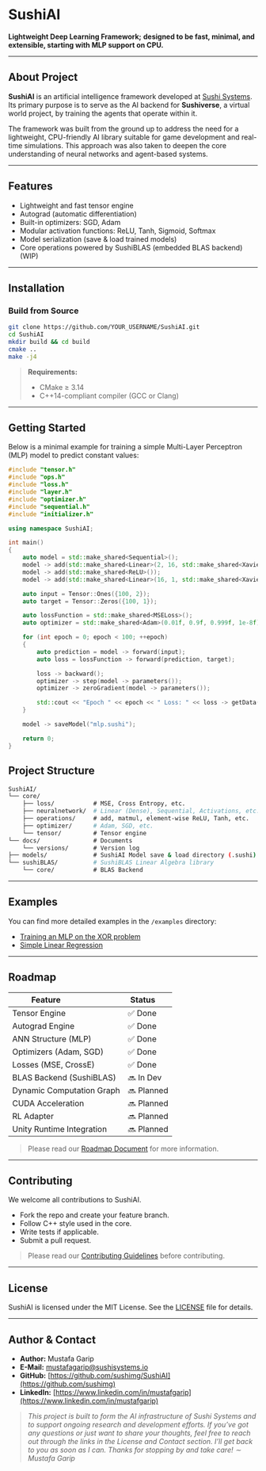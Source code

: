 # SushiAI

**Lightweight Deep Learning Framework;** **designed to be fast, minimal, and extensible, starting with MLP support on CPU.**

---

## About Project

**SushiAI** is an artificial intelligence framework developed at [Sushi Systems](https://www.sushisystems.io). Its primary purpose is to serve as the AI backend for **Sushiverse**, a virtual world project, by training the agents that operate within it.

The framework was built from the ground up to address the need for a lightweight, CPU-friendly AI library suitable for game development and real-time simulations. This approach was also taken to deepen the core understanding of neural networks and agent-based systems.

---

## Features

- Lightweight and fast tensor engine
- Autograd (automatic differentiation)
- Built-in optimizers: SGD, Adam
- Modular activation functions: ReLU, Tanh, Sigmoid, Softmax
- Model serialization (save & load trained models)
- Core operations powered by SushiBLAS (embedded BLAS backend) (WIP)

---

## Installation

### Build from Source

```bash
git clone https://github.com/YOUR_USERNAME/SushiAI.git
cd SushiAI
mkdir build && cd build
cmake ..
make -j4
```

> **Requirements:**
> - CMake ≥ 3.14
> - C++14-compliant compiler (GCC or Clang)

---

## Getting Started

Below is a minimal example for training a simple Multi-Layer Perceptron (MLP) model to predict constant values:

```cpp
#include "tensor.h"
#include "ops.h"
#include "loss.h"
#include "layer.h"
#include "optimizer.h"
#include "sequential.h"
#include "initializer.h"

using namespace SushiAI;

int main() 
{
    auto model = std::make_shared<Sequential>();
    model -> add(std::make_shared<Linear>(2, 16, std::make_shared<XavierUniform>(), std::make_shared<XavierUniform>()));
    model -> add(std::make_shared<ReLU>());
    model -> add(std::make_shared<Linear>(16, 1, std::make_shared<XavierUniform>(), std::make_shared<XavierUniform>()));

    auto input = Tensor::Ones({100, 2});
    auto target = Tensor::Zeros({100, 1});

    auto lossFunction = std::make_shared<MSELoss>();
    auto optimizer = std::make_shared<Adam>(0.01f, 0.9f, 0.999f, 1e-8f);

    for (int epoch = 0; epoch < 100; ++epoch)
    {
        auto prediction = model -> forward(input);
        auto loss = lossFunction -> forward(prediction, target);

        loss -> backward();
        optimizer -> step(model -> parameters());
        optimizer -> zeroGradient(model -> parameters());

        std::cout << "Epoch " << epoch << " Loss: " << loss -> getData()[0] << std::endl;
    }

    model -> saveModel("mlp.sushi");

    return 0;
}
```

## Project Structure

```bash
SushiAI/
└── core/ 
    ├── loss/           # MSE, Cross Entropy, etc.
    ├── neuralnetwork/  # Linear (Dense), Sequential, Activations, etc.
    ├── operations/     # add, matmul, element-wise ReLU, Tanh, etc.
    ├── optimizer/      # Adam, SGD, etc.
    └── tensor/         # Tensor engine
└── docs/               # Documents
    └── versions/       # Version log
├── models/             # SushiAI Model save & load directory (.sushi)
└── sushiBLAS/          # SushiBLAS Linear Algebra library
    └── core/           # BLAS Backend
```

---

## Examples

You can find more detailed examples in the `/examples` directory:
- [Training an MLP on the XOR problem](examples/mlp_xor.cpp)
- [Simple Linear Regression](examples/simple_regression.cpp)

---

## Roadmap

| Feature                   | Status     |
| ------------------------- | ---------- |
| Tensor Engine             | ✅ Done    |
| Autograd Engine           | ✅ Done    |
| ANN Structure (MLP)       | ✅ Done    |
| Optimizers (Adam, SGD)    | ✅ Done    |
| Losses (MSE, CrossE)      | ✅ Done    |
| BLAS Backend (SushiBLAS)  | 🔜 In Dev  |
| Dynamic Computation Graph | 🔜 Planned |
| CUDA Acceleration         | 🔜 Planned |
| RL Adapter                | 🔜 Planned |
| Unity Runtime Integration | 🔜 Planned |

> Please read our [Roadmap Document](ROADMAP.md) for more information.

---

## Contributing

We welcome all contributions to SushiAI.

- Fork the repo and create your feature branch.
- Follow C++ style used in the core.
- Write tests if applicable.
- Submit a pull request.

> Please read our [Contributing Guidelines](CONTRIBUTING.md) before contributing.

---

## License

SushiAI is licensed under the MIT License. See the [LICENSE](LICENSE) file for details.

---

## Author & Contact

* **Author:** Mustafa Garip
* **E-Mail:** [mustafagarip@sushisystems.io](mailto:mustafagarip@sushisystems.io)
* **GitHub:** [https://github.com/sushimg/SushiAI](https://github.com/sushimg)
* **LinkedIn:** [https://www.linkedin.com/in/mustafgarip](https://www.linkedin.com/in/mustafgarip)

>*This project is built to form the AI infrastructure of Sushi Systems and to support ongoing research and development efforts. If you’ve got any questions or just want to share your thoughts, feel free to reach out through the links in the License and Contact section. I’ll get back to you as soon as I can. Thanks for stopping by and take care! ∼ Mustafa Garip*
